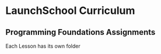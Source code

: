 # LaunchSchool Curriculum #
## Programming Foundations Assignments ##

Each Lesson has its own folder